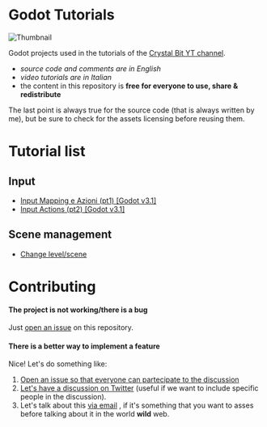 # Godot Tutorials

![Thumbnail](https://i.imgur.com/FTYhbfy.png)

Godot projects used in the tutorials of 
the [Crystal Bit YT channel](https://www.youtube.com/channel/UCFVgUrvckqp0i_pbCj3wjfA).


- _source code and comments are in English_
- _video tutorials are in Italian_
- the content in this repository is **free for everyone to use, share & redistribute**

The last point is always true for the source code (that is always written by me), but be sure to check for the assets licensing before reusing them.

# Tutorial list

## Input

- [Input Mapping e Azioni (pt1) [Godot v3.1]](https://github.com/crystal-bit/godot-tutorials/tree/master/tutorials/input-mapping)
- [Input Actions (pt2) [Godot v3.1]](https://github.com/crystal-bit/godot-tutorials/tree/master/tutorials/input-actions)

## Scene management

- [Change level/scene](./tutorials/scene-change)


# Contributing

#### The project is not working/there is a bug

Just [open an issue](https://github.com/crystal-bit/godot-tutorials/issues/new) on this repository.
 
#### There is a better way to implement a feature

Nice! Let's do something like:

1. [Open an issue so that everyone can partecipate to the discussion](https://github.com/crystal-bit/godot-tutorials/issues/new) 
2. [Let's have a discussion on Twitter](https://twitter.com/dav__cri) (useful if we want to include specific people in the discussion).
3. Let's talk about this <a href="mailto:vitrumbit@gmail.com">via email</a>
, if it's something that you want to asses before talking about it in the world **wild** web.
